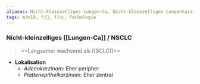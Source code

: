 ```yaml
---
aliases: Nicht-kleinzelliges Lungen-Ca, Nicht-kleinzelliges Lungenkarzinom
tags: m/m19, f/🦀, f/🫁, Pathologie
---
```

### Nicht-kleinzelliges [[Lungen-Ca]] / NSCLC
> ==Langsamer wachsend als [[SCLC]]==
- **Lokalisation**
	- *Adenokarzinom:* Eher peripher
	- *Plattenepithelkarzinom:* Eher zentral